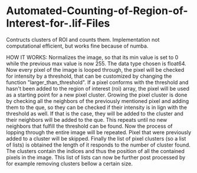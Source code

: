 # Automated-Counting-of-Region-of-Interest-for-.lif-Files
Contructs clusters of ROI and counts them. Implementation not computational efficient, but works fine because of numba.

HOW IT WORKS:
Normalizes the image, so that its min value is set to 0 while the previous max value is now 255. The data type chosen is
float64. Now every pixel of the image is looped through, the pixel will be checked for intensity by a threshold, 
that can be customized by changing the function "larger_than_threshold". If a pixel conforms with the threshold and
hasn't been added to the region of interest (roi) array, the pixel will be used as a starting point for a new pixel 
cluster. Growing the pixel cluster is done by checking all the neighbors of the previously mentioned pixel and adding
them to the que, so they can be checked if their intensity is in lign with the threshold as well. If that is the case,
they will be added to the cluster and their neighbors will be added to the que. This repeats until no new neighbors that
fulfill the threshold can be found. Now the process of lopping through the entire image will be repeated. Pixel that
were previously added to a cluster will be skipped. Finally the list of pixel clusters (so a list of lists) is obtained
the length of it responds to the number of cluster found. The clusters contain the indices and thus the position of all
the contained pixels in the image. This list of lists can now be further post processed by for example removing clusters
bellow a certain size.
